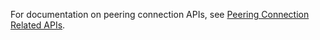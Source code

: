 For documentation on peering connection APIs, see [Peering Connection Related APIs](https://cloud.tencent.com/document/product/215/909#9.-.E5.AF.B9.E7.AD.89.E8.BF.9E.E6.8E.A5).

